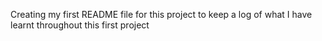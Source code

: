 Creating my first README file for this project to keep a log of 
what I have learnt throughout this first project
